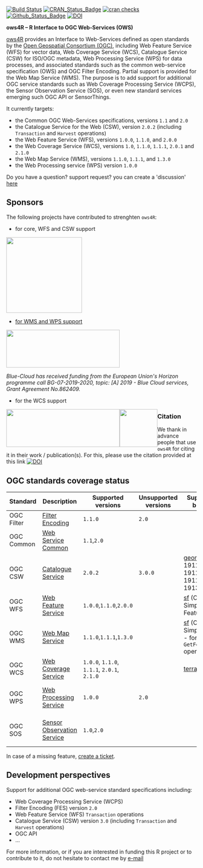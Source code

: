 [![Build Status](https://github.com/eblondel/ows4R/actions/workflows/r-cmd-check.yml/badge.svg?branch=master)](https://github.com/eblondel/ows4R/actions/workflows/r-cmd-check.yml)
[![CRAN_Status_Badge](http://www.r-pkg.org/badges/version/ows4R)](https://cran.r-project.org/package=ows4R)
[![cran checks](https://badges.cranchecks.info/worst/ows4R.svg)](https://cran.r-project.org/web/checks/check_results_ows4R.html)
[![Github_Status_Badge](https://img.shields.io/badge/Github-0.3--4-blue.svg)](https://github.com/eblondel/ows4R)
[![DOI](https://zenodo.org/badge/DOI/10.5281/zenodo.1345111.svg)](https://doi.org/10.5281/zenodo.1345111)

**ows4R – R Interface to OGC Web-Services (OWS)**

[ows4R](https://doi.org/10.5281/zenodo.1345111) provides an Interface to Web-Services defined as open standards by the [Open Geospatial Consortium (OGC)](https://www.ogc.org/standards/), including Web Feature Service (WFS) for vector data, Web Coverage Service (WCS), Catalogue Service (CSW) for ISO/OGC metadata, Web Processing Service (WPS) for data processes, and associated standards such as the common web-service specification (OWS) and OGC Filter Encoding. Partial support is provided for the Web Map Service (WMS). The purpose is to add support for additional OGC service standards such as Web Coverage Processing Service (WCPS), the Sensor Observation Service (SOS), or even new standard services emerging such OGC API or SensorThings. 

It currently targets:

* the Common OGC Web-Services specifications, versions ``1.1`` and ``2.0``
* the Catalogue Service for the Web (CSW), version ``2.0.2`` (including ``Transaction`` and ``Harvest`` operations)
* the Web Feature Service (WFS), versions ``1.0.0``, ``1.1.0``, and ``2.0.0``
* the Web Coverage Service (WCS), versions `1.0`, `1.1.0`, `1.1.1`, `2.0.1` and `2.1.0`
* the Web Map Service (WMS), versions ``1.1.0``, ``1.1.1``, and ``1.3.0``
* the Web Processing service (WPS) version `1.0.0`

Do you have a question? support request? you can create a 'discussion' [here](https://github.com/eblondel/ows4R/discussions)

## Sponsors

The following projects have contributed to strenghten ``ows4R``:

* for core, WFS and CSW support

<div>
  <a href="https://www.fao.org/home/en/"><img height=200 width=200 src="https://www.fao.org/fileadmin/templates/family-farming-decade/images/FAO-IFAD-Logos/FAO-Logo-EN.svg">
</div>

* for WMS and WPS support

<a href="https://www.blue-cloud.org/"><img height=100 width=300 src="https://hackathon.blue-cloud.org/wp-content/uploads/2021/11/Blue-cloud_extended_color.png"/></a>

_Blue-Cloud has received funding from the European Union's Horizon programme call BG-07-2019-2020, topic: [A] 2019 - Blue Cloud services, Grant Agreement No.862409._

* for the WCS support

<div>

<a href="https://emodnet.ec.europa.eu/en/biology" title="EMODnet Biology" style="float:left;"><img height=100 width=300 src="https://sextant.ifremer.fr/geonetwork/srv/api/records/73cd2a45-e0b3-4f70-96aa-c1b2639142d2/attachments/emodnet.png"/></a>
<a href="https://www.vliz.be" title="VLIZ" style="float:left;"><img height=100 width=100 src="https://www.vliz.be/sites/vliz.be/themes/vliz/img/logo.png"/></a>

</div>

### Citation

We thank in advance people that use ``ows4R`` for citing it in their work / publication(s). For this, please use the citation provided at this link [![DOI](https://zenodo.org/badge/DOI/10.5281/zenodo.1345111.svg)](https://doi.org/10.5281/zenodo.1345111)

## OGC standards coverage status

Standard  |Description|Supported versions|Unsupported versions|Supported R bindings|Support
----------|-----------|------------------|-----------------|--------------------|------|
OGC Filter|[Filter Encoding](https://www.ogc.org/standards/filter/)|``1.1.0``|``2.0``||ongoing
OGC Common|[Web Service Common](https://www.ogc.org/standards/common/)|``1.1``,``2.0``|||ongoing
OGC CSW   |[Catalogue Service](https://www.ogc.org/standards/cat/)|``2.0.2``|``3.0.0``|[geometa](https://github.com/eblondel/geometa) (ISO 19115 / 19119 / 19110 / 19139 XML)|ongoing - **seeking sponsors**
OGC WFS   |[Web Feature Service](https://www.ogc.org/standards/wfs/)|``1.0.0``,``1.1.0``,``2.0.0``||[sf](https://github.com/r-spatial/sf) (OGC Simple Feature)|ongoing
OGC WMS   |[Web Map Service](https://www.ogc.org/standards/wms/)|``1.1.0``,``1.1.1``,``1.3.0``||[sf](https://github.com/r-spatial/sf) (OGC Simple Feature - for `GetFeatureInfo` operation)|ongoing
OGC WCS |[Web Coverage Service](https://www.ogc.org/standards/wcs/)|``1.0.0``, ``1.1.0``, ``1.1.1``, ``2.0.1``, ``2.1.0``||[terra](https://cran.r-project.org/package=terra)|ongoing
OGC WPS |[Web Processing Service](https://www.ogc.org/standards/wps/)|`1.0.0`|`2.0`||under development (contribs welcome)
OGC SOS |[Sensor Observation Service](https://www.ogc.org/standards/sos/)|`1.0`,`2.0`|||under investigation - **seeking sponsors**

In case of a missing feature, [create a ticket](https://github.com/eblondel/ows4R/issues/new).

## Development perspectives

Support for additional OGC web-service standard specifications including:

* Web Coverage Processing Service (WCPS)
* Filter Encoding (FES) version ``2.0``
* Web Feature Service (WFS) ``Transaction`` operations
* Catalogue Service (CSW) version ``3.0`` (including ``Transaction`` and ``Harvest`` operations)
* OGC API
* ...

For more information, or if you are interested in funding this R project or to contribute to it, do not hesitate to contact me by [e-mail](mailto:eblondel.pro@gmail.com)

